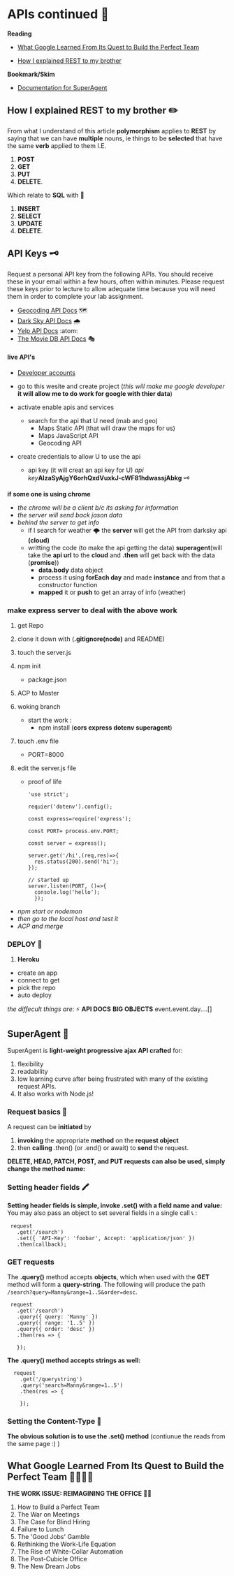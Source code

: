 # APIs continued :incoming_envelope:

**Reading**

- [What Google Learned From Its Quest to Build the Perfect Team](https://www.nytimes.com/2016/02/28/magazine/what-google-learned-from-its-quest-to-build-the-perfect-team.html)

- [How I explained REST to my brother](https://gist.github.com/brookr/5977550)

**Bookmark/Skim**

- [Documentation for SuperAgent](https://visionmedia.github.io/superagent/)

## How I explained REST to my brother :pencil2:

From what I understand of this article **polymorphism** applies to **REST** by saying that we can have **multiple** nouns, ie things to be **selected** that have the same **verb** applied to them I.E.

1. **POST**
1. **GET**
1. **PUT**
1. **DELETE**.

Which relate to **SQL** with :slot_machine:

1. **INSERT**
1. **SELECT**
1. **UPDATE**
1. **DELETE**.

## API Keys :old_key:

Request a personal API key from the following APIs. You should receive these in your email within a few hours, often within minutes. Please request these keys prior to lecture to allow adequate time because you will need them in order to complete your lab assignment.

- [Geocoding API Docs](https://locationiq.com/) :world_map:
- [Dark Sky API Docs](https://darksky.net/dev/docs) :cloud_with_rain:
- [Yelp API Docs](https://www.yelp.com/developers/documentation/v3/business_search) :atom:
- [The Movie DB API Docs](https://developers.themoviedb.org/3/getting-started/introduction) :performing_arts:

#### live API's

- [Developer accounts](https://console.developers.google.com/projectselector2/apis/dashboard?pli=1&supportedpurview=project)

- go to this wesite and create project (_this will make me google developer_ **it will allow me to do work for google with thier data**)
- activate enable apis and services
  - search for the api that U need (mab and geo)
    - Maps Static API (that will draw the maps for us)
    - Maps JavaScript API
    - Geocoding API
- create credentials to allow U to use the api
  - api key (it will creat an api key for U) _api key_**AIzaSyAjgY6orhQxdVuxkJ-cWF81hdwassjAbkg** :old_key:

**if some one is using chrome**

- _the chrome will be a client b/c its asking for information_
- _the server will send back jason data_
- _behind the server to get info_
  - if I search for weather :cloud_with_lightning: the **server** will get the API from darksky api **(cloud)**
  - writting the code (to make the api getting the data) **superagent**(will take the **api url** to the **cloud** and **.then** will get back with the data (**promise**))
    - **data.body** data object
    - process it using **forEach day** and made **instance** and from that a constructor function
    - **mapped** it or **push** to get an array of info (weather)

### **make express server to deal with the above work**

1. get Repo
1. clone it down with (**.gitignore(node)** and README)
1. touch the server.js
1. npm init

   - package.json

1. ACP to Master
1. woking branch
   - start the work :
     - npm install (**cors express dotenv superagent**)
1. touch .env file

   - PORT=8000

1. edit the server.js file

   - proof of life

     ```
     'use strict';

     requier('dotenv').config();

     const express=require('express');

     const PORT= process.env.PORT;

     const server = express();

     server.get('/hi',(req,res)=>{
       res.status(200).send('hi');
     });

     // started up
     server.listen(PORT, ()=>{
       console.log('hello');
       });

     ```

- _npm start or nodemon_
- _then go to the local host and test it_
- _ACP and merge_

### DEPLOY :star2:

1. **Heroku**

- create an app
- connect to get
- pick the repo
- auto deploy

_the diffecult things are_: :zap:
**API DOCS**
**BIG OBJECTS**
event.event.day....[]

## SuperAgent :robot:

SuperAgent is **light-weight progressive ajax API crafted** for:

1. flexibility
1. readability
1. low learning curve after being frustrated with many of the existing request APIs.
1. It also works with Node.js!

### Request basics :envelope_with_arrow:

A request can be **initiated** by

1. **invoking** the appropriate **method** on the **request object**
1. then **calling** .then() (or .end() or await) to **send** the request.

**DELETE, HEAD, PATCH, POST, and PUT requests can also be used, simply change the method name:**

### Setting header fields :crayon:

**Setting header fields is simple, invoke .set() with a field name and value:**
You may also pass an object to set several fields in a single call :telephone_receiver: :

```
 request
   .get('/search')
   .set({ 'API-Key': 'foobar', Accept: 'application/json' })
   .then(callback);
```

### GET requests

The **.query()** method accepts **objects**, which when used with the **GET** method will form a **query-string**. The following will produce the path `/search?query=Manny&range=1..5&order=desc`.

```
 request
   .get('/search')
   .query({ query: 'Manny' })
   .query({ range: '1..5' })
   .query({ order: 'desc' })
   .then(res => {

   });
```

**The .query() method accepts strings as well:**

```
  request
    .get('/querystring')
    .query('search=Manny&range=1..5')
    .then(res => {

    });
```

### Setting the Content-Type :battery:

**The obvious solution is to use the .set() method** (contiunue the reads from the same page :) )

## What Google Learned From Its Quest to Build the Perfect Team :family_man_woman_boy_boy:

**THE WORK ISSUE: REIMAGINING THE OFFICE** :men_wrestling:

1. How to Build a Perfect Team
2. The War on Meetings
3. The Case for Blind Hiring
4. Failure to Lunch
5. The 'Good Jobs' Gamble
6. Rethinking the Work-Life Equation
7. The Rise of White-Collar Automation
8. The Post-Cubicle Office
9. The New Dream Jobs
